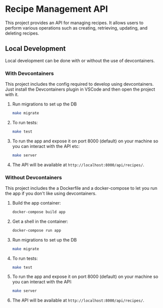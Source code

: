 # Recipe Management API

This project provides an API for managing recipes. It allows users to perform various operations such as creating, retrieving, updating, and deleting recipes.

## Local Development

Local development can be done with or without the use of devcontainers.

### With Devcontainers

This project includes the config required to develop using devcontainers. Just install the Devcontainers plugin in VSCode and then open the project with it.

1. Run migrations to set up the DB

    ```bash
    make migrate
    ```

2. To run tests:

    ```bash
    make test
    ```

3. To run the app and expose it on port 8000 (default) on your machine so you can interact with the API etc:

    ```bash
    make server
    ```

4. The API will be available at `http://localhost:8000/api/recipes/`.

### Without Devcontainers

This project includes the a Dockerfile and a docker-compose to let you run the app if you don't like using devcontainers.

1. Build the app container:

    ```bash
    docker-compose build app
    ```

2. Get a shell in the container:

    ```bash
    docker-compose run app
    ```

3. Run migrations to set up the DB

    ```bash
    make migrate
    ```

4. To run tests:

    ```bash
    make test
    ```

5. To run the app and expose it on port 8000 (default) on your machine so you can interact with the API:

    ```bash
    make server
    ```

6. The API will be available at `http://localhost:8000/api/recipes/`.